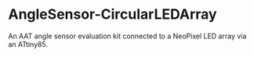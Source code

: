 # AngleSensor-CircularLEDArray
An AAT angle sensor evaluation kit connected to a NeoPixel LED array via an ATtiny85.
